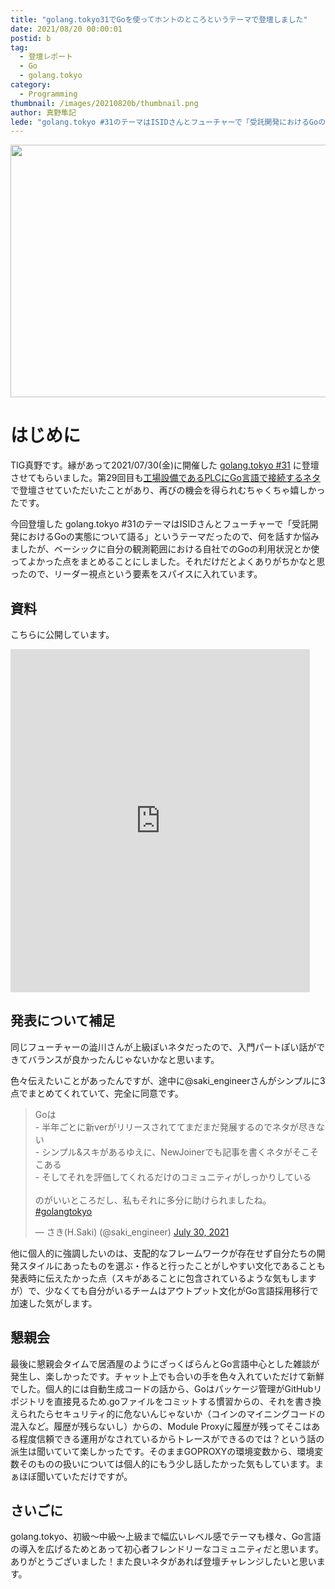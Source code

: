```yaml
---
title: "golang.tokyo31でGoを使ってホントのところというテーマで登壇しました"
date: 2021/08/20 00:00:01
postid: b
tag:
  - 登壇レポート
  - Go
  - golang.tokyo
category:
  - Programming
thumbnail: /images/20210820b/thumbnail.png
author: 真野隼記
lede: "golang.tokyo #31のテーマはISIDさんとフューチャーで「受託開発におけるGoの実態について語る」というテーマだったので、何を話すか悩みましたが、ベーシックに自分の観測範囲における自社でのGoの利用状況とか使ってよかった点をまとめることにしました。それだけだとよくありがちかなと思ったので、リーダー視点という要素をスパイスに入れています。"
---
```


<img src="/images/20210820b/golangtokyo.png" alt="" width="800" height="404" loading="lazy">

# はじめに

TIG真野です。縁があって2021/07/30(金)に開催した [golang.tokyo #31](https://golangtokyo.connpass.com/event/218670/) に登壇させてもらいました。第29回目も[工場設備であるPLCにGo言語で接続するネタ](https://speakerdeck.com/laqiiz/go-plc)で登壇させていただいたことがあり、再びの機会を得られむちゃくちゃ嬉しかったです。

今回登壇した golang.tokyo #31のテーマはISIDさんとフューチャーで「受託開発におけるGoの実態について語る」というテーマだったので、何を話すか悩みましたが、ベーシックに自分の観測範囲における自社でのGoの利用状況とか使ってよかった点をまとめることにしました。それだけだとよくありがちかなと思ったので、リーダー視点という要素をスパイスに入れています。

## 資料

こちらに公開しています。

<iframe src="https://docs.google.com/presentation/d/e/2PACX-1vRzKGDRiY2di2fn1-2Xr9Dw_0f9mfZdJyMzL3iINGAQfAksPfiqTJfdWB233DtaXicHdcLCf4L_q5NA/embed?start=false&loop=false&delayms=3000" frameborder="0" width="95%" height="549" allowfullscreen="true" mozallowfullscreen="true" webkitallowfullscreen="true"></iframe>

## 発表について補足

同じフューチャーの澁川さんが上級ぽいネタだったので、入門パートぽい話ができてバランスが良かったんじゃないかなと思います。

色々伝えたいことがあったんですが、途中に@saki_engineerさんがシンプルに3点でまとめてくれていて、完全に同意です。

<blockquote class="twitter-tweet"><p lang="ja" dir="ltr">Goは<br>- 半年ごとに新verがリリースされててまだまだ発展するのでネタが尽きない<br>- シンプル&amp;スキがあるゆえに、NewJoinerでも記事を書くネタがそこそこある<br>- そしてそれを評価してくれるだけのコミュニティがしっかりしている<br><br>のがいいところだし、私もそれに多分に助けられましたね。<br> <a href="https://twitter.com/hashtag/golangtokyo?src=hash&amp;ref_src=twsrc%5Etfw">#golangtokyo</a></p>&mdash; さき(H.Saki) (@saki_engineer) <a href="https://twitter.com/saki_engineer/status/1421060636302217219?ref_src=twsrc%5Etfw">July 30, 2021</a></blockquote> <script async src="https://platform.twitter.com/widgets.js" charset="utf-8"></script>

他に個人的に強調したいのは、支配的なフレームワークが存在せず自分たちの開発スタイルにあったものを選ぶ・作ると行ったことがしやすい文化であることも発表時に伝えたかった点（スキがあることに包含されているような気もしますが）で、少なくても自分がいるチームはアウトプット文化がGo言語採用移行で加速した気がします。

## 懇親会

最後に懇親会タイムで居酒屋のようにざっくばらんとGo言語中心とした雑談が発生し、楽しかったです。チャット上でも合いの手を色々入れていただけて新鮮でした。個人的には自動生成コードの話から、Goはパッケージ管理がGitHubリポジトリを直接見るため.goファイルをコミットする慣習からの、それを書き換えられたらセキュリティ的に危ないんじゃないか（コインのマイニングコードの混入など。履歴が残らないし）からの、Module Proxyに履歴が残ってそこはある程度信頼できる運用がなされているからトレースができるのでは？という話の派生は聞いていて楽しかったです。そのままGOPROXYの環境変数から、環境変数そのものの扱いについては個人的にもう少し話したかった気もしています。まぁほぼ聞いていただけですが。

## さいごに

golang.tokyo、初級～中級～上級まで幅広いレベル感でテーマも様々、Go言語の導入を広げるためとあって初心者フレンドリーなコミュニティだと思います。ありがとうございました！また良いネタがあれば登壇チャレンジしたいと思います。

